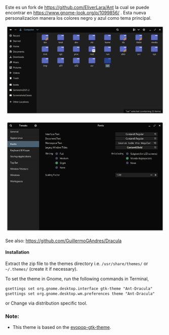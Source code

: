 Este es un fork de https://github.com/EliverLara/Ant la cual se puede encontrar en https://www.gnome-look.org/p/1099856/ .
Esta nueva personalizacion manera los colores negro y azul como tema principal.

![preview](./img/preview2.png)

![window1](./img/preview1.png)

See also: https://github.com/GuillermoGAndres/Dracula

#### Installation

Extract the zip file to the themes directory i.e. `/usr/share/themes/` or `~/.themes/` (create it  if necessary).

To set the theme in Gnome, run the following commands in Terminal,

```
gsettings set org.gnome.desktop.interface gtk-theme "Ant-Dracula"
gsettings set org.gnome.desktop.wm.preferences theme "Ant-Dracula"
```
or Change via distribution specific tool.

### Note:
* This theme is based on the [evopop-gtk-theme](https://github.com/solus-project/evopop-gtk-theme).
